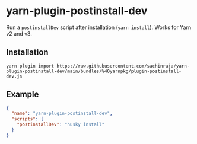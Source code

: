 # yarn-plugin-postinstall-dev

Run a `postinstallDev` script after installation (`yarn install`). Works for Yarn v2 and v3.

## Installation

```shell
yarn plugin import https://raw.githubusercontent.com/sachinraja/yarn-plugin-postinstall-dev/main/bundles/%40yarnpkg/plugin-postinstall-dev.js
```

## Example

```json
{
  "name": "yarn-plugin-postinstall-dev",
  "scripts": {
    "postinstallDev": "husky install"
  }
}
```
